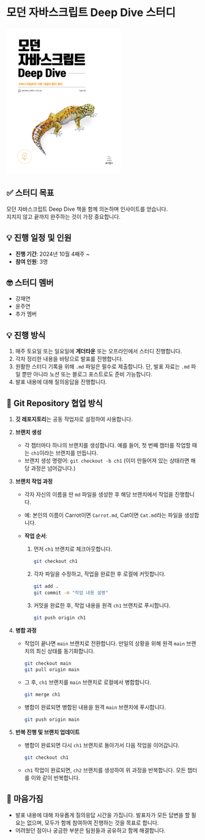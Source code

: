 # 모던 자바스크립트 Deep Dive 스터디

<img src="./assets/img.png" alt="모던 자바스크립트 Deep Dive" width="300"/>

## ✅ 스터디 목표

모던 자바스크립트 Deep Dive 책을 함께 의논하며 인사이트를 얻습니다.  
지치지 않고 끝까지 완주하는 것이 가장 중요합니다.

## 💡 진행 일정 및 인원

- **진행 기간**: 2024년 10월 4째주 ~
- **참여 인원**: 3명

## 🤓 스터디 멤버

- 강재연
- 윤주연
- 추가 멤버

## 💡 진행 방식

1. 매주 토요일 또는 일요일에 **게더타운** 또는 오프라인에서 스터디 진행합니다.
2. 각자 정리한 내용을 바탕으로 발표를 진행합니다.
3. 원활한 스터디 기록을 위해 `.md` 파일은 필수로 제출합니다. 단, 발표 자료는 `.md` 파일 뿐만 아니라 노션 또는 블로그 포스트로도 준비 가능합니다.
4. 발표 내용에 대해 질의응답을 진행합니다.

## 🌳 Git Repository 협업 방식

1. **깃 레포지토리**는 공동 작업자로 설정하여 사용합니다.

2. **브랜치 생성**

   - 각 챕터마다 하나의 브랜치를 생성합니다. 예를 들어, 첫 번째 챕터를 작업할 때는 `ch1`이라는 브랜치를 만듭니다.
   - 브랜치 생성 명령어: `git checkout -b ch1` (이미 만들어져 있는 상태라면 해당 과정은 넘어갑니다.)

3. **브랜치 작업 과정**

   - 각자 자신의 이름을 딴 `md` 파일을 생성한 후 해당 브랜치에서 작업을 진행합니다.
   - 예: 본인의 이름이 Carrot이면 `Carrot.md`, Cat이면 `Cat.md`라는 파일을 생성합니다.
   - **작업 순서**:

     1. 먼저 `ch1` 브랜치로 체크아웃합니다.

        ```bash
        git checkout ch1
        ```

     2. 각자 파일을 수정하고, 작업을 완료한 후 로컬에 커밋합니다.

        ```bash
        git add .
        git commit -m "작업 내용 설명"
        ```

     3. 커밋을 완료한 후, 작업 내용을 원격 `ch1` 브랜치로 푸시합니다.

        ```bash
        git push origin ch1
        ```

4. **병합 과정**

   - 작업이 끝나면 `main` 브랜치로 전환합니다. 만일의 상황을 위해 원격 `main` 브랜치의 최신 상태를 동기화합니다.

     ```bash
     git checkout main
     git pull origin main
     ```

   - 그 후, `ch1` 브랜치를 `main` 브랜치로 로컬에서 병합합니다.

     ```bash
     git merge ch1
     ```

   - 병합이 완료되면 병합된 내용을 원격 `main` 브랜치에 푸시합니다.

     ```bash
     git push origin main
     ```

5. **반복 진행 및 브랜치 업데이트**

   - 병합이 완료되면 다시 `ch1` 브랜치로 돌아가서 다음 작업을 이어갑니다.

     ```bash
     git checkout ch1
     ```

   - `ch1` 작업이 완료되면, `ch2` 브랜치를 생성하여 위 과정을 반복합니다. 모든 챕터를 이와 같이 반복합니다.

## 🤝 마음가짐

- 발표 내용에 대해 자유롭게 질의응답 시간을 가집니다. 발표자가 모든 답변을 할 필요는 없으며, 모두가 함께 참여하여 진행하는 것을 목표로 합니다.
- 어려웠던 점이나 궁금한 부분은 팀원들과 공유하고 함께 해결합니다.

